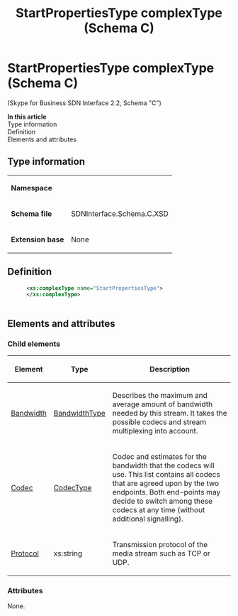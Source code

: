 ﻿---
title: StartPropertiesType complexType (Schema C)
TOCTitle: StartPropertiesType complexType
ms:assetid: 940a26b6-b0d5-28bf-416b-ff5109f1027d
ms:mtpsurl: https://msdn.microsoft.com/library/Mt429363(v=office.16)
ms:contentKeyID: 68250805
ms.date: 08/24/2015
mtps_version: v=office.16
dev_langs:
- xml
---

# StartPropertiesType complexType (Schema C)

(Skype for Business SDN Interface 2.2, Schema "C")

**In this article**  
Type information  
Definition  
Elements and attributes  

## Type information

<table>

<tbody>
<tr class="odd">
<td><p><strong>Namespace</strong></p></td>
<td><p></p></td>
</tr>
<tr class="even">
<td><p><strong>Schema file</strong></p></td>
<td><p>SDNInterface.Schema.C.XSD</p></td>
</tr>
<tr class="odd">
<td><p><strong>Extension base</strong></p></td>
<td><p>None</p></td>
</tr>
</tbody>
</table>


## Definition

```xml
      <xs:complexType name="StartPropertiesType">
      </xs:complexType>
      
```

## Elements and attributes

### Child elements

<table>

<thead>
<tr class="header">
<th><p>Element</p></th>
<th><p>Type</p></th>
<th><p>Description</p></th>
</tr>
</thead>
<tbody>
<tr class="odd">
<td><p><a href="bandwidth-element-startpropertiestype-complextype-skype-for-business-sdn-interface-2-2-schema-c.md">Bandwidth</a></p></td>
<td><p><a href="bandwidthtype-complextype-skype-for-business-sdn-interface-2-2-schema-c.md">BandwidthType</a></p></td>
<td><p>Describes the maximum and average amount of bandwidth needed by this stream. It takes the possible codecs and stream multiplexing into account.</p></td>
</tr>
<tr class="even">
<td><p><a href="codec-element-startpropertiestype-complextype-skype-for-business-sdn-interface-2-2-schema-c.md">Codec</a></p></td>
<td><p><a href="codectype-complextype-skype-for-business-sdn-interface-2-2-schema-c.md">CodecType</a></p></td>
<td><p>Codec and estimates for the bandwidth that the codecs will use. This list contains all codecs that are agreed upon by the two endpoints. Both end-points may decide to switch among these codecs at any time (without additional signalling).</p></td>
</tr>
<tr class="odd">
<td><p><a href="protocol-element-startpropertiestype-complextype-skype-for-business-sdn-interface-2-2-schema-c.md">Protocol</a></p></td>
<td><p>xs:string</p></td>
<td><p>Transmission protocol of the media stream such as TCP or UDP.</p></td>
</tr>
</tbody>
</table>


### Attributes

None.

